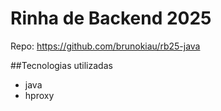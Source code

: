 # Rinha de Backend 2025

Repo: https://github.com/brunokiau/rb25-java

##Tecnologias utilizadas
- java
- hproxy
